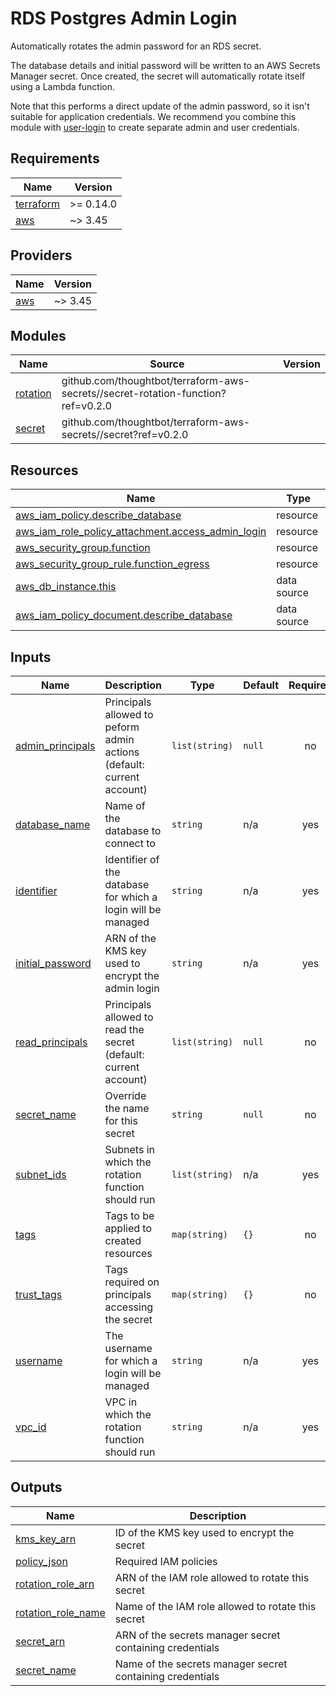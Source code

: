 # RDS Postgres Admin Login

Automatically rotates the admin password for an RDS secret.

The database details and initial password will be written to an AWS Secrets
Manager secret. Once created, the secret will automatically rotate itself using
a Lambda function.

Note that this performs a direct update of the admin password, so it isn't
suitable for application credentials. We recommend you combine this module with
[user-login](../user-login) to create separate admin and user credentials.

<!-- BEGIN_TF_DOCS -->
## Requirements

| Name | Version |
|------|---------|
| <a name="requirement_terraform"></a> [terraform](#requirement\_terraform) | >= 0.14.0 |
| <a name="requirement_aws"></a> [aws](#requirement\_aws) | ~> 3.45 |

## Providers

| Name | Version |
|------|---------|
| <a name="provider_aws"></a> [aws](#provider\_aws) | ~> 3.45 |

## Modules

| Name | Source | Version |
|------|--------|---------|
| <a name="module_rotation"></a> [rotation](#module\_rotation) | github.com/thoughtbot/terraform-aws-secrets//secret-rotation-function?ref=v0.2.0 |  |
| <a name="module_secret"></a> [secret](#module\_secret) | github.com/thoughtbot/terraform-aws-secrets//secret?ref=v0.2.0 |  |

## Resources

| Name | Type |
|------|------|
| [aws_iam_policy.describe_database](https://registry.terraform.io/providers/hashicorp/aws/latest/docs/resources/iam_policy) | resource |
| [aws_iam_role_policy_attachment.access_admin_login](https://registry.terraform.io/providers/hashicorp/aws/latest/docs/resources/iam_role_policy_attachment) | resource |
| [aws_security_group.function](https://registry.terraform.io/providers/hashicorp/aws/latest/docs/resources/security_group) | resource |
| [aws_security_group_rule.function_egress](https://registry.terraform.io/providers/hashicorp/aws/latest/docs/resources/security_group_rule) | resource |
| [aws_db_instance.this](https://registry.terraform.io/providers/hashicorp/aws/latest/docs/data-sources/db_instance) | data source |
| [aws_iam_policy_document.describe_database](https://registry.terraform.io/providers/hashicorp/aws/latest/docs/data-sources/iam_policy_document) | data source |

## Inputs

| Name | Description | Type | Default | Required |
|------|-------------|------|---------|:--------:|
| <a name="input_admin_principals"></a> [admin\_principals](#input\_admin\_principals) | Principals allowed to peform admin actions (default: current account) | `list(string)` | `null` | no |
| <a name="input_database_name"></a> [database\_name](#input\_database\_name) | Name of the database to connect to | `string` | n/a | yes |
| <a name="input_identifier"></a> [identifier](#input\_identifier) | Identifier of the database for which a login will be managed | `string` | n/a | yes |
| <a name="input_initial_password"></a> [initial\_password](#input\_initial\_password) | ARN of the KMS key used to encrypt the admin login | `string` | n/a | yes |
| <a name="input_read_principals"></a> [read\_principals](#input\_read\_principals) | Principals allowed to read the secret (default: current account) | `list(string)` | `null` | no |
| <a name="input_secret_name"></a> [secret\_name](#input\_secret\_name) | Override the name for this secret | `string` | `null` | no |
| <a name="input_subnet_ids"></a> [subnet\_ids](#input\_subnet\_ids) | Subnets in which the rotation function should run | `list(string)` | n/a | yes |
| <a name="input_tags"></a> [tags](#input\_tags) | Tags to be applied to created resources | `map(string)` | `{}` | no |
| <a name="input_trust_tags"></a> [trust\_tags](#input\_trust\_tags) | Tags required on principals accessing the secret | `map(string)` | `{}` | no |
| <a name="input_username"></a> [username](#input\_username) | The username for which a login will be managed | `string` | n/a | yes |
| <a name="input_vpc_id"></a> [vpc\_id](#input\_vpc\_id) | VPC in which the rotation function should run | `string` | n/a | yes |

## Outputs

| Name | Description |
|------|-------------|
| <a name="output_kms_key_arn"></a> [kms\_key\_arn](#output\_kms\_key\_arn) | ID of the KMS key used to encrypt the secret |
| <a name="output_policy_json"></a> [policy\_json](#output\_policy\_json) | Required IAM policies |
| <a name="output_rotation_role_arn"></a> [rotation\_role\_arn](#output\_rotation\_role\_arn) | ARN of the IAM role allowed to rotate this secret |
| <a name="output_rotation_role_name"></a> [rotation\_role\_name](#output\_rotation\_role\_name) | Name of the IAM role allowed to rotate this secret |
| <a name="output_secret_arn"></a> [secret\_arn](#output\_secret\_arn) | ARN of the secrets manager secret containing credentials |
| <a name="output_secret_name"></a> [secret\_name](#output\_secret\_name) | Name of the secrets manager secret containing credentials |
<!-- END_TF_DOCS -->
